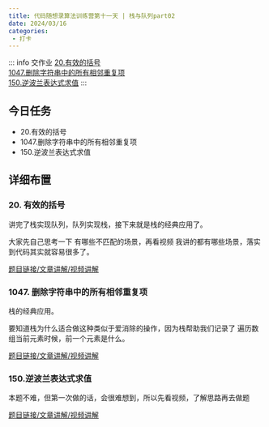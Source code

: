```yaml
---
title: 代码随想录算法训练营第十一天 | 栈与队列part02
date: 2024/03/16
categories:
 - 打卡
---
```

::: info 交作业
[20.有效的括号](/blogs/algorithm/leetcode20.md)<br/>
[1047.删除字符串中的所有相邻重复项](/blogs/algorithm/leetcode1047.md)<br/>
[150.逆波兰表达式求值](/blogs/algorithm/leetcode150.md)
:::

## 今日任务
- 20.有效的括号
- 1047.删除字符串中的所有相邻重复项
- 150.逆波兰表达式求值

## 详细布置
### 20. 有效的括号
讲完了栈实现队列，队列实现栈，接下来就是栈的经典应用了。 

大家先自己思考一下 有哪些不匹配的场景，再看视频 我讲的都有哪些场景，落实到代码其实就容易很多了。

[题目链接/文章讲解/视频讲解](https://programmercarl.com/0020.%E6%9C%89%E6%95%88%E7%9A%84%E6%8B%AC%E5%8F%B7.html)

### 1047. 删除字符串中的所有相邻重复项
栈的经典应用。 

要知道栈为什么适合做这种类似于爱消除的操作，因为栈帮助我们记录了 遍历数组当前元素时候，前一个元素是什么。

[题目链接/文章讲解/视频讲解](https://programmercarl.com/1047.%E5%88%A0%E9%99%A4%E5%AD%97%E7%AC%A6%E4%B8%B2%E4%B8%AD%E7%9A%84%E6%89%80%E6%9C%89%E7%9B%B8%E9%82%BB%E9%87%8D%E5%A4%8D%E9%A1%B9.html)

### 150.逆波兰表达式求值
本题不难，但第一次做的话，会很难想到，所以先看视频，了解思路再去做题 

[题目链接/文章讲解/视频讲解](https://programmercarl.com/0150.%E9%80%86%E6%B3%A2%E5%85%B0%E8%A1%A8%E8%BE%BE%E5%BC%8F%E6%B1%82%E5%80%BC.html)
